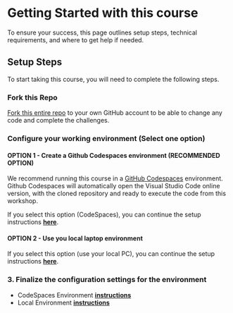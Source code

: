 # Getting Started with this course

To ensure your success, this page outlines setup steps, technical requirements, and where to get help if needed.

## Setup Steps

To start taking this course, you will need to complete the following steps.

### Fork this Repo

[Fork this entire repo](https://github.com/pradorodriguez/tc25-iims/fork) to your own GitHub account to be able to change any code and complete the challenges.

### Configure your working environment (Select one option)

#### OPTION 1 - Create a Github Codespaces environment (RECOMMENDED OPTION)

We recommend running this course in a [GitHub Codespaces](https://github.com/features/codespaces) environment. Github Codespaces will automatically open the Visual Studio Code online version, with the cloned repository and ready to execute the code from this workshop.

If you select this option (CodeSpaces), you can continue the setup instructions **[here](./SETUP_CS.md)**.

#### OPTION 2 - Use you local laptop environment

If you select this option (use your local PC), you can continue the setup instructions **[here](./SETUP_LC.md)**.

### 3. Finalize the configuration settings for the environment

* CodeSpaces Environment **[instructions](./SETUP_CS.md)**
* Local Environment **[instructions](./SETUP_LC.md)**
